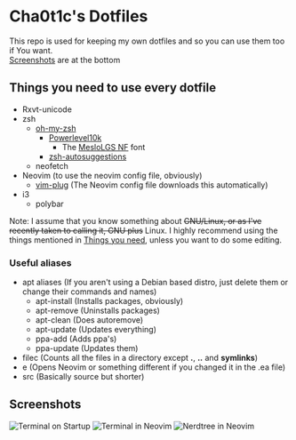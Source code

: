 # Cha0t1c's Dotfiles
This repo is used for keeping my own dotfiles and so you can use them too if You want.\
[Screenshots](#screenshots) are at the bottom
## Things you need to use every dotfile
- Rxvt-unicode
- zsh
   - [oh-my-zsh](https://github.com/ohmyzsh/ohmyzsh)
      - [Powerlevel10k](https://github.com/romkatv/powerlevel10k)
         - The [MesloLGS NF](https://github.com/romkatv/powerlevel10k/blob/master/README.md#meslo-nerd-font-patched-for-powerlevel10k) font
      - [zsh-autosuggestions](https://github.com/zsh-users/zsh-autosuggestions)
   - neofetch
- Neovim (to use the neovim config file, obviously)
   - [vim-plug](https://github.com/junegunn/vim-plug)  (The Neovim config file downloads this automatically)
- i3
   - polybar

Note: I assume that you know something about ~~GNU/Linux, or as I've recently taken to calling it, GNU plus~~ Linux.
I highly recommend using the things mentioned in [Things you need](#things-you-need), unless you want to do some editing.
### Useful aliases
- apt aliases (If you aren't using a Debian based distro, just delete them or change their commands and names)
   - apt-install (Installs packages, obviously)
   - apt-remove (Uninstalls packages)
   - apt-clean (Does autoremove)
   - apt-update (Updates everything)
   - ppa-add (Adds ppa's)
   - ppa-update (Updates them)
- filec (Counts all the files in a directory except **.**, **..** and **symlinks**)
- e (Opens Neovim or something different if you changed it in the .ea file)
- src (Basically source but shorter)
## Screenshots
![Terminal on Startup](https://cha0t1c-is-a.living-me.me/i/e3bq.png)
![Terminal in Neovim](https://cha0t1c-is-a.living-me.me/i/0yl8.png)
![Nerdtree in Neovim](https://cha0t1c-is-a.living-me.me/i/24ot.png)